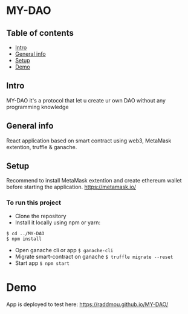 # MY-DAO

## Table of contents
* [Intro](#intro)
* [General info](#general-info)
* [Setup](#setup)
* [Demo](#demo)

## Intro
MY-DAO it's a protocol that let u create ur own DAO without any programming knowledge

## General info
React application based on smart contract using web3, MetaMask extention, truffle & ganache.

## Setup 
Recommend to install MetaMask extention and create ethereum wallet before starting the application. https://metamask.io/

### To run this project
* Clone the repository
* Install it locally using npm or yarn:
```
$ cd ../MY-DAO
$ npm install
```
* Open ganache cli or app
`$ ganache-cli`
* Migrate smart-contract on ganache 
`$ truffle migrate --reset`
* Start app
`$ npm start`

# Demo 
App is deployed to test here: https://raddmou.github.io/MY-DAO/